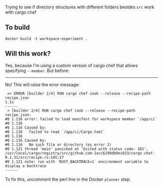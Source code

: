Trying to see if directory structures with different folders besides `src` work with cargo chef

## To build
```
docker build -t workspace-experiment .
```

## Will this work?
Yes, because I'm using a custom version of cargo chef that allows specifying `--member`. But before:

---------

No! This will raise the error message:
```
 => ERROR [builder 2/4] RUN cargo chef cook --release --recipe-path recipe.json                                                                                                                        1.1s
------
 > [builder 2/4] RUN cargo chef cook --release --recipe-path recipe.json:
#0 1.116 error: failed to load manifest for workspace member `/app/ci`
#0 1.116
#0 1.116 Caused by:
#0 1.116   failed to read `/app/ci/Cargo.toml`
#0 1.116
#0 1.116 Caused by:
#0 1.116   No such file or directory (os error 2)
#0 1.121 thread 'main' panicked at 'Exited with status code: 101', /usr/local/cargo/registry/src/github.com-1ecc6299db9ec823/cargo-chef-0.1.31/src/recipe.rs:145:27
#0 1.121 note: run with `RUST_BACKTRACE=1` environment variable to display a backtrace
------
```
To fix this, uncomment the perl line in the Docker `planner` step.
